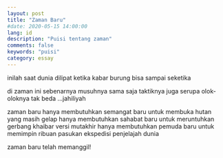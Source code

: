 ```yaml
---
layout: post
title: "Zaman Baru"
#date: 2020-05-15 14:00:00
lang: id
description: "Puisi tentang zaman"
comments: false
keywords: "puisi"
category: essay
---
```


inilah saat dunia dilipat
ketika kabar burung bisa sampai seketika

di zaman ini sebenarnya musuhnya sama saja
taktiknya juga serupa
olok-oloknya tak beda
…jahiliyah

zaman baru
hanya membutuhkan semangat baru
untuk membuka hutan yang masih gelap
hanya membutuhkan sahabat baru
untuk meruntuhkan gerbang khaibar versi mutakhir
hanya membutuhkan pemuda baru
untuk memimpin ribuan pasukan ekspedisi penjelajah dunia

zaman baru telah memanggil!